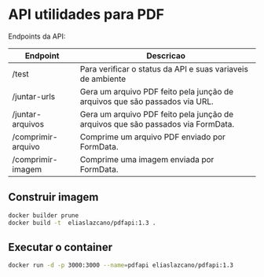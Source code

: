 # API utilidades para PDF

Endpoints da API:

| Endpoint           | Descricao                                                                        |
|--------------------|----------------------------------------------------------------------------------|
| /test              | Para verificar o status da API e suas variaveis de ambiente                      |
| /juntar-urls       | Gera um arquivo PDF feito pela junção de arquivos que são passados via URL.      |
| /juntar-arquivos   | Gera um arquivo PDF feito pela junção de arquivos que são passados via FormData. |
| /comprimir-arquivo | Comprime um arquivo PDF enviado por FormData.                                    |
| /comprimir-imagem  | Comprime uma imagem enviada por FormData.                                        |

## Construir imagem

```bash
docker builder prune
docker build -t  eliaslazcano/pdfapi:1.3 .
```

## Executar o container

```bash
docker run -d -p 3000:3000 --name=pdfapi eliaslazcano/pdfapi:1.3
```